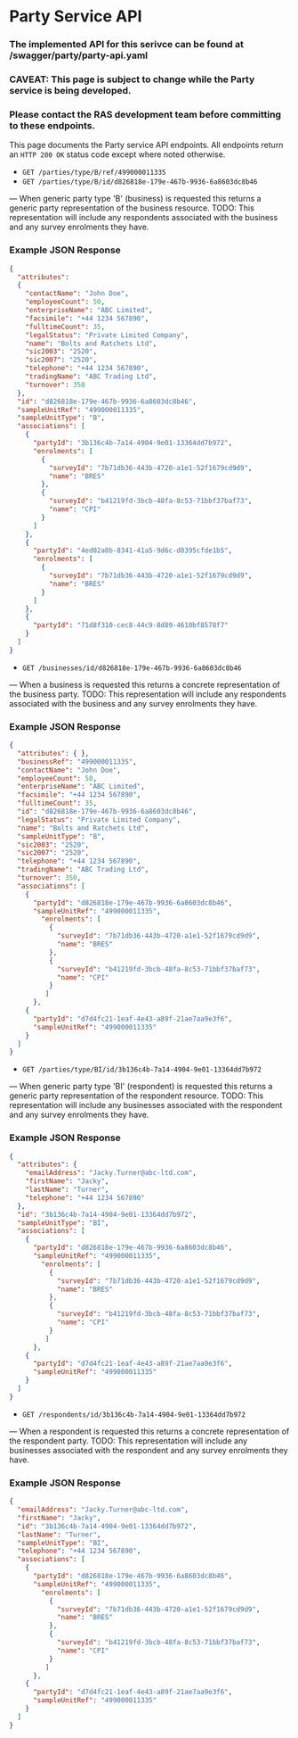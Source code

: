 # Party Service API

### The implemented API for this serivce can be found at /swagger/party/party-api.yaml

### CAVEAT: This page is subject to change while the Party service is being developed.

### Please contact the RAS development team before committing to these endpoints.
  
This page documents the Party service API endpoints. All endpoints return an `HTTP 200 OK` status code except where noted otherwise.

* `GET /parties/type/B/ref/499000011335`
* `GET /parties/type/B/id/d826818e-179e-467b-9936-6a8603dc8b46`

&mdash; When generic party type 'B' (business) is requested this returns a generic party representation of the business resource. TODO: This representation will include any respondents associated with the business and any survey enrolments they have.

### Example JSON Response
```json
{
  "attributes": 
  {
    "contactName": "John Doe",
    "employeeCount": 50,
    "enterpriseName": "ABC Limited",
    "facsimile": "+44 1234 567890",
    "fulltimeCount": 35,
    "legalStatus": "Private Limited Company",
    "name": "Bolts and Ratchets Ltd",
    "sic2003": "2520",
    "sic2007": "2520",
    "telephone": "+44 1234 567890",
    "tradingName": "ABC Trading Ltd",
    "turnover": 350
  },
  "id": "d826818e-179e-467b-9936-6a8603dc8b46",
  "sampleUnitRef": "499000011335",
  "sampleUnitType": "B",
  "associations": [
    {
      "partyId": "3b136c4b-7a14-4904-9e01-13364dd7b972",
      "enrolments": [
        {
          "surveyId": "7b71db36-443b-4720-a1e1-52f1679cd9d9",
          "name": "BRES"
        },
        {
          "surveyId": "b41219fd-3bcb-48fa-8c53-71bbf37baf73",
          "name": "CPI"
        }
      ]
    },
    {
      "partyId": "4ed02a0b-8341-41a5-9d6c-d8395cfde1b5",
      "enrolments": [
        {
          "surveyId": "7b71db36-443b-4720-a1e1-52f1679cd9d9",
          "name": "BRES"
        }
      ]
    },
    {
      "partyId": "71d8f310-cec8-44c9-8d89-4610bf8578f7"
    }
  ]
}
```

* `GET /businesses/id/d826818e-179e-467b-9936-6a8603dc8b46`

&mdash; When a business is requested this returns a concrete representation of the business party. TODO: This representation will include any respondents associated with the business and any survey enrolments they have.

### Example JSON Response

```json
{
  "attributes": { },
  "businessRef": "499000011335",
  "contactName": "John Doe",
  "employeeCount": 50,
  "enterpriseName": "ABC Limited",
  "facsimile": "+44 1234 567890",
  "fulltimeCount": 35,
  "id": "d826818e-179e-467b-9936-6a8603dc8b46",
  "legalStatus": "Private Limited Company",
  "name": "Bolts and Ratchets Ltd",
  "sampleUnitType": "B",
  "sic2003": "2520",
  "sic2007": "2520",
  "telephone": "+44 1234 567890",
  "tradingName": "ABC Trading Ltd",
  "turnover": 350,
  "associations": [
    {
      "partyId": "d826818e-179e-467b-9936-6a8603dc8b46",
      "sampleUnitRef": "499000011335",
        "enrolments": [
          {
            "surveyId": "7b71db36-443b-4720-a1e1-52f1679cd9d9",
            "name": "BRES"
          },
          {
            "surveyId": "b41219fd-3bcb-48fa-8c53-71bbf37baf73",
            "name": "CPI"
          }
         ]
      },
    {
      "partyId": "d7d4fc21-1eaf-4e43-a89f-21ae7aa9e3f6",
      "sampleUnitRef": "499000011335"
    }
  ]
}
```


* `GET /parties/type/BI/id/3b136c4b-7a14-4904-9e01-13364dd7b972`

&mdash; When generic party type 'BI' (respondent) is requested this returns a generic party representation of the respondent resource. TODO: This representation will include any businesses associated with the respondent and any survey enrolments they have.

### Example JSON Response
```json
{
  "attributes": {
    "emailAddress": "Jacky.Turner@abc-ltd.com",
    "firstName": "Jacky",
    "lastName": "Turner",
    "telephone": "+44 1234 567890"
  },
  "id": "3b136c4b-7a14-4904-9e01-13364dd7b972",
  "sampleUnitType": "BI",
  "associations": [
    {
      "partyId": "d826818e-179e-467b-9936-6a8603dc8b46",
      "sampleUnitRef": "499000011335",
        "enrolments": [
          {
            "surveyId": "7b71db36-443b-4720-a1e1-52f1679cd9d9",
            "name": "BRES"
          },
          {
            "surveyId": "b41219fd-3bcb-48fa-8c53-71bbf37baf73",
            "name": "CPI"
          }
         ]
      },
    {
      "partyId": "d7d4fc21-1eaf-4e43-a89f-21ae7aa9e3f6",
      "sampleUnitRef": "499000011335"
    }
  ]
}
```

* `GET /respondents/id/3b136c4b-7a14-4904-9e01-13364dd7b972`

&mdash; When a respondent is requested this returns a concrete representation of the respondent party. TODO: This representation will include any businesses associated with the respondent and any survey enrolments they have.

### Example JSON Response
```json
{
  "emailAddress": "Jacky.Turner@abc-ltd.com",
  "firstName": "Jacky",
  "id": "3b136c4b-7a14-4904-9e01-13364dd7b972",
  "lastName": "Turner",
  "sampleUnitType": "BI",
  "telephone": "+44 1234 567890",
  "associations": [
    {
      "partyId": "d826818e-179e-467b-9936-6a8603dc8b46",
      "sampleUnitRef": "499000011335",
        "enrolments": [
          {
            "surveyId": "7b71db36-443b-4720-a1e1-52f1679cd9d9",
            "name": "BRES"
          },
          {
            "surveyId": "b41219fd-3bcb-48fa-8c53-71bbf37baf73",
            "name": "CPI"
          }
         ]
      },
    {
      "partyId": "d7d4fc21-1eaf-4e43-a89f-21ae7aa9e3f6",
      "sampleUnitRef": "499000011335"
    }
  ]
}
```